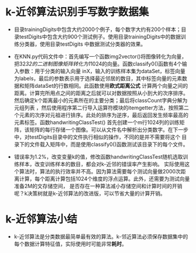 # k-近邻算法识别手写数字数据集

* 目录trainingDigits中包含大约2000个例子，每个数字大约有200个样本；目录testDigits中包含大约900个测试例子。使用目录trainingDigits中的数据训练分类器，使用目录testDigits
  中数据测试分类器的效果。
  
* 在KNN.py代码文件中：首先编写一个函数img2vector()将图像转化为向量，把32*32的二进制图像矩阵转化为1*1024的向量。函数classify0()函数有4个输入参数：用于分类的输入向量
  inX，输入的训练样本集为dataSet，标签向量为labels，最后的参数表示用于选择最近邻居的数目，其中标签向量的元素数据和矩阵dataSet的行数相同。此函数使用**欧式距离公式**
  计算两个向量之间的距离。计算完所用点之间的距离之后就可以对数据按照从小到大的次序排序。然后确定k个距离最小的元素所在的主要分类；最后将classCount字典分解为元组列表
  ，然后使用程序第二行导入运算符模块的itemgetter方法，按照第二个元素的次序对元祖进行排序。此处的排序为逆序，最后返回发生频率最高的元素标签。函数handwritingClassTest()
  首先创建一个m行1024列的训练矩阵，该矩阵的每行存储一个图像。可以从文件名中解析出分类数字。在下一步中，对testDigits目录中的文件执行相似的操作，不同的是并不需要将这个
  目录下的文件载入矩阵中，而是使用classify0()函数测试该目录下的每个文件。
  
* 错误率为1.2%，改变变量k的值，修改函数handwritingClassTest随机选取训练样本，改变训练样本的数目，都会对k-近邻的错误率产生影响。
实际使用这个算法时，算法的执行效率并不高。因为算法需要每个测试向量做2000次距离计算，每个距离计算包括1024个维度的浮点运算。此外，还需要为测试向量准备2M的文存储空间，
是否存在一种算法减小存储空间和计算时间的开销呢？k决策树就是k-近邻算法的改进版，可以节省大量的计算开销。

# k-近邻算法小结
* k-近邻算法是分类数据最简单最有效的算法。k-邻近算法必须保存数据集中的每个数据计算特征值，实际使用时可能非常**耗时**。